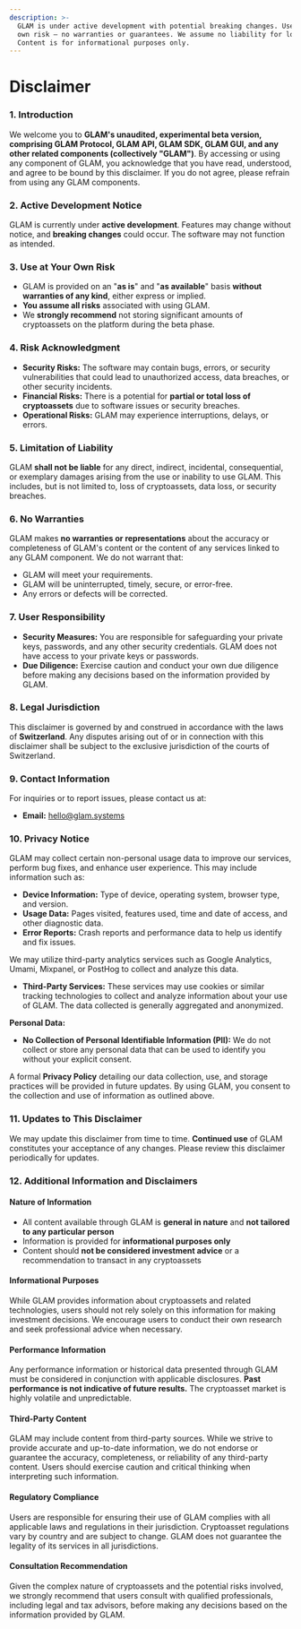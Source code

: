 ```yaml
---
description: >-
  GLAM is under active development with potential breaking changes. Use at your
  own risk – no warranties or guarantees. We assume no liability for losses.
  Content is for informational purposes only.
---
```


# Disclaimer

### 1. Introduction

We welcome you to **GLAM's unaudited, experimental beta version, comprising GLAM Protocol, GLAM API, GLAM SDK, GLAM GUI, and any other related components (collectively "GLAM")**. By accessing or using any component of GLAM, you acknowledge that you have read, understood, and agree to be bound by this disclaimer. If you do not agree, please refrain from using any GLAM components.

### 2. Active Development Notice

GLAM is currently under **active development**. Features may change without notice, and **breaking changes** could occur. The software may not function as intended.

### 3. Use at Your Own Risk

* GLAM is provided on an "**as is**" and "**as available**" basis **without warranties of any kind**, either express or implied.
* **You assume all risks** associated with using GLAM.
* We **strongly recommend** not storing significant amounts of cryptoassets on the platform during the beta phase.

### 4. Risk Acknowledgment

* **Security Risks:** The software may contain bugs, errors, or security vulnerabilities that could lead to unauthorized access, data breaches, or other security incidents.
* **Financial Risks:** There is a potential for **partial or total loss of cryptoassets** due to software issues or security breaches.
* **Operational Risks:** GLAM may experience interruptions, delays, or errors.

### 5. Limitation of Liability

GLAM **shall not be liable** for any direct, indirect, incidental, consequential, or exemplary damages arising from the use or inability to use GLAM. This includes, but is not limited to, loss of cryptoassets, data loss, or security breaches.

### 6. No Warranties

GLAM makes **no warranties or representations** about the accuracy or completeness of GLAM's content or the content of any services linked to any GLAM component. We do not warrant that:

* GLAM will meet your requirements.
* GLAM will be uninterrupted, timely, secure, or error-free.
* Any errors or defects will be corrected.

### 7. User Responsibility

* **Security Measures:** You are responsible for safeguarding your private keys, passwords, and any other security credentials. GLAM does not have access to your private keys or passwords.
* **Due Diligence:** Exercise caution and conduct your own due diligence before making any decisions based on the information provided by GLAM.

### 8. Legal Jurisdiction

This disclaimer is governed by and construed in accordance with the laws of **Switzerland**. Any disputes arising out of or in connection with this disclaimer shall be subject to the exclusive jurisdiction of the courts of Switzerland.

### 9. Contact Information

For inquiries or to report issues, please contact us at:

* **Email:** hello@glam.systems

### 10. Privacy Notice

GLAM may collect certain non-personal usage data to improve our services, perform bug fixes, and enhance user experience. This may include information such as:

* **Device Information:** Type of device, operating system, browser type, and version.
* **Usage Data:** Pages visited, features used, time and date of access, and other diagnostic data.
* **Error Reports:** Crash reports and performance data to help us identify and fix issues.

We may utilize third-party analytics services such as Google Analytics, Umami, Mixpanel, or PostHog to collect and analyze this data.

* **Third-Party Services:** These services may use cookies or similar tracking technologies to collect and analyze information about your use of GLAM. The data collected is generally aggregated and anonymized.

**Personal Data:**

* **No Collection of Personal Identifiable Information (PII):** We do not collect or store any personal data that can be used to identify you without your explicit consent.

A formal **Privacy Policy** detailing our data collection, use, and storage practices will be provided in future updates. By using GLAM, you consent to the collection and use of information as outlined above.

### 11. Updates to This Disclaimer

We may update this disclaimer from time to time. **Continued use** of GLAM constitutes your acceptance of any changes. Please review this disclaimer periodically for updates.

### 12. Additional Information and Disclaimers

#### Nature of Information

* All content available through GLAM is **general in nature** and **not tailored to any particular person**
* Information is provided for **informational purposes only**
* Content should **not be considered investment advice** or a recommendation to transact in any cryptoassets

#### Informational Purposes

While GLAM provides information about cryptoassets and related technologies, users should not rely solely on this information for making investment decisions. We encourage users to conduct their own research and seek professional advice when necessary.

#### Performance Information

Any performance information or historical data presented through GLAM must be considered in conjunction with applicable disclosures. **Past performance is not indicative of future results.** The cryptoasset market is highly volatile and unpredictable.

#### Third-Party Content

GLAM may include content from third-party sources. While we strive to provide accurate and up-to-date information, we do not endorse or guarantee the accuracy, completeness, or reliability of any third-party content. Users should exercise caution and critical thinking when interpreting such information.

#### Regulatory Compliance

Users are responsible for ensuring their use of GLAM complies with all applicable laws and regulations in their jurisdiction. Cryptoasset regulations vary by country and are subject to change. GLAM does not guarantee the legality of its services in all jurisdictions.

#### Consultation Recommendation

Given the complex nature of cryptoassets and the potential risks involved, we strongly recommend that users consult with qualified professionals, including legal and tax advisors, before making any decisions based on the information provided by GLAM.
